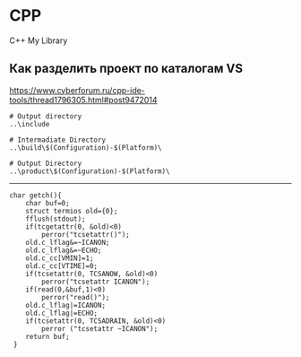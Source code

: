 # CPP
C++ My Library

## Как разделить проект по каталогам VS
https://www.cyberforum.ru/cpp-ide-tools/thread1796305.html#post9472014

```
# Output directory
..\include

# Intermadiate Directory
..\build\$(Configuration)-$(Platform)\

# Output Directory
..\product\$(Configuration)-$(Platform)\
```

---

```
char getch(){
    char buf=0;
    struct termios old={0};
    fflush(stdout);
    if(tcgetattr(0, &old)<0)
        perror("tcsetattr()");
    old.c_lflag&=~ICANON;
    old.c_lflag&=~ECHO;
    old.c_cc[VMIN]=1;
    old.c_cc[VTIME]=0;
    if(tcsetattr(0, TCSANOW, &old)<0)
        perror("tcsetattr ICANON");
    if(read(0,&buf,1)<0)
        perror("read()");
    old.c_lflag|=ICANON;
    old.c_lflag|=ECHO;
    if(tcsetattr(0, TCSADRAIN, &old)<0)
        perror ("tcsetattr ~ICANON");
    return buf;
 }
```

